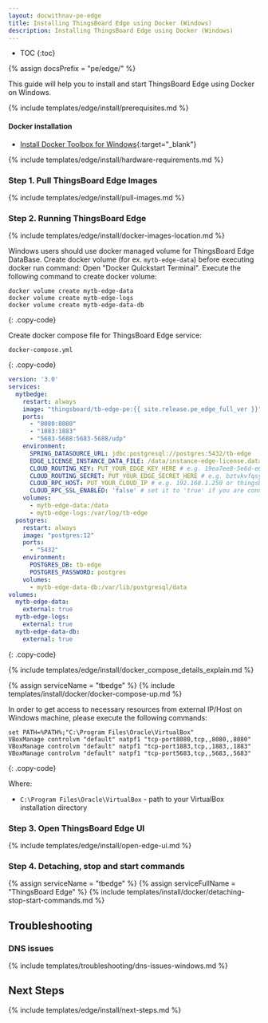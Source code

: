 ```yaml
---
layout: docwithnav-pe-edge
title: Installing ThingsBoard Edge using Docker (Windows)
description: Installing ThingsBoard Edge using Docker (Windows)
---
```


* TOC
{:toc}

{% assign docsPrefix = "pe/edge/" %}

This guide will help you to install and start ThingsBoard Edge using Docker on Windows. 

{% include templates/edge/install/prerequisites.md %}

#### Docker installation

- [Install Docker Toolbox for Windows](https://docs.docker.com/toolbox/toolbox_install_windows/){:target="_blank"}

{% include templates/edge/install/hardware-requirements.md %}

### Step 1. Pull ThingsBoard Edge Images

{% include templates/edge/install/pull-images.md %}

### Step 2. Running ThingsBoard Edge

{% include templates/edge/install/docker-images-location.md %}

Windows users should use docker managed volume for ThingsBoard Edge DataBase. 
Create docker volume (for ex. `mytb-edge-data`) before executing docker run command:
Open "Docker Quickstart Terminal". Execute the following command to create docker volume:

``` 
docker volume create mytb-edge-data
docker volume create mytb-edge-logs
docker volume create mytb-edge-data-db
```
{: .copy-code}

Create docker compose file for ThingsBoard Edge service:

```text
docker-compose.yml
```
{: .copy-code}

```yml
version: '3.0'
services:
  mytbedge:
    restart: always
    image: "thingsboard/tb-edge-pe:{{ site.release.pe_edge_full_ver }}"
    ports:
      - "8080:8080"
      - "1883:1883"
      - "5683-5688:5683-5688/udp"
    environment:
      SPRING_DATASOURCE_URL: jdbc:postgresql://postgres:5432/tb-edge
      EDGE_LICENSE_INSTANCE_DATA_FILE: /data/instance-edge-license.data
      CLOUD_ROUTING_KEY: PUT_YOUR_EDGE_KEY_HERE # e.g. 19ea7ee8-5e6d-e642-4f32-05440a529015
      CLOUD_ROUTING_SECRET: PUT_YOUR_EDGE_SECRET_HERE # e.g. bztvkvfqsye7omv9uxlp
      CLOUD_RPC_HOST: PUT_YOUR_CLOUD_IP # e.g. 192.168.1.250 or thingsboard.cloud
      CLOUD_RPC_SSL_ENABLED: 'false' # set it to 'true' if you are connecting edge to thingsboard.cloud
    volumes:
      - mytb-edge-data:/data
      - mytb-edge-logs:/var/log/tb-edge
  postgres:
    restart: always
    image: "postgres:12"
    ports:
      - "5432"
    environment:
      POSTGRES_DB: tb-edge
      POSTGRES_PASSWORD: postgres
    volumes:
      - mytb-edge-data-db:/var/lib/postgresql/data
volumes:
  mytb-edge-data:
    external: true
  mytb-edge-logs:
    external: true
  mytb-edge-data-db:
    external: true
```
{: .copy-code}

{% include templates/edge/install/docker_compose_details_explain.md %}

{% assign serviceName = "tbedge" %}
{% include templates/install/docker/docker-compose-up.md %}

In order to get access to necessary resources from external IP/Host on Windows machine, please execute the following commands:
``` 
set PATH=%PATH%;"C:\Program Files\Oracle\VirtualBox"
VBoxManage controlvm "default" natpf1 "tcp-port8080,tcp,,8080,,8080"  
VBoxManage controlvm "default" natpf1 "tcp-port1883,tcp,,1883,,1883"
VBoxManage controlvm "default" natpf1 "tcp-port5683,tcp,,5683,,5683"
```
{: .copy-code}

Where:
- `C:\Program Files\Oracle\VirtualBox` - path to your VirtualBox installation directory

### Step 3. Open ThingsBoard Edge UI

{% include templates/edge/install/open-edge-ui.md %}

### Step 4. Detaching, stop and start commands

{% assign serviceName = "tbedge" %}
{% assign serviceFullName = "ThingsBoard Edge" %}
{% include templates/install/docker/detaching-stop-start-commands.md %}

## Troubleshooting

### DNS issues

{% include templates/troubleshooting/dns-issues-windows.md %}

## Next Steps

{% include templates/edge/install/next-steps.md %}
